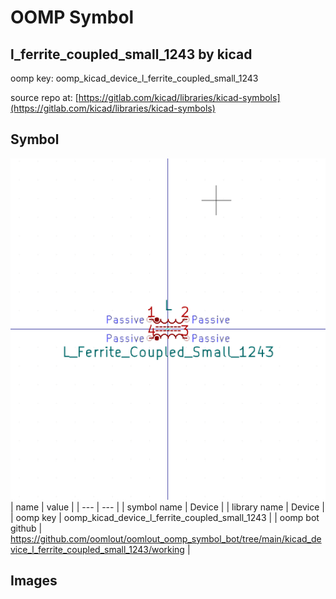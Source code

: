 # OOMP Symbol  
## l_ferrite_coupled_small_1243  by kicad  
  
oomp key: oomp_kicad_device_l_ferrite_coupled_small_1243  
  
source repo at: [https://gitlab.com/kicad/libraries/kicad-symbols](https://gitlab.com/kicad/libraries/kicad-symbols)  
## Symbol  
  
[![working.png](working_600.png)](working.png)  
| name | value | 
| --- | --- | 
| symbol name | Device | 
| library name | Device | 
| oomp key | oomp_kicad_device_l_ferrite_coupled_small_1243 | 
| oomp bot github | https://github.com/oomlout/oomlout_oomp_symbol_bot/tree/main/kicad_device_l_ferrite_coupled_small_1243/working | 
## Images  
